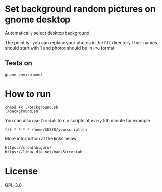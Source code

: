 # Set background random pictures on gnome  desktop

Automatically select desktop background

The point is : you can replace your photos in the `PIC` directory Their names should start with 1 and photos should be in `PNG` format

## Tests on

`gnome environment`

# How to run
```
chmod +x ./background.sh
./background.sh
```

You can also use `Crontab` to run scripts at every 5th minute for example
```
*/5 * * * * /home/$USER/yourscript.sh
```

More information at the links below

```
https://crontab.guru/
https://linux.die.net/man/5/crontab
```


# License
GPL-3.0
